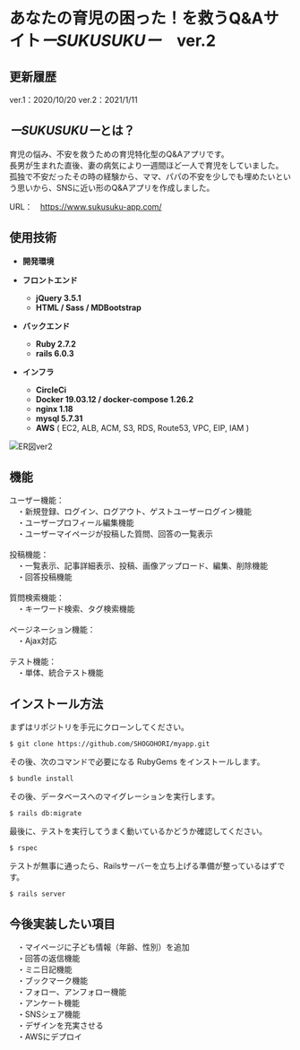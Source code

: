 # あなたの育児の困った！を救うQ&Aサイト*ーSUKUSUKUー*　ver.2

## 更新履歴
ver.1：2020/10/20
ver.2：2021/1/11

## *ーSUKUSUKUー*とは？
育児の悩み、不安を救うための育児特化型のQ&Aアプリです。<br>
長男が生まれた直後、妻の病気により一週間ほど一人で育児をしていました。<br>
孤独で不安だったその時の経験から、ママ、パパの不安を少しでも埋めたいという思いから、SNSに近い形のQ&Aアプリを作成しました。<br>

URL：　https://www.sukusuku-app.com/

## 使用技術

* __開発環境__

* __フロントエンド__
  * __jQuery 3.5.1__
  * __HTML / Sass / MDBootstrap__

* __バックエンド__
  * __Ruby 2.7.2__
  * __rails 6.0.3__

* __インフラ__
  * __CircleCi__
  * __Docker 19.03.12 / docker-compose 1.26.2__
  * __nginx 1.18__
  * __mysql 5.7.31__
  * __AWS__ ( EC2, ALB, ACM, S3, RDS, Route53, VPC, EIP, IAM )

![ER図ver2](https://user-images.githubusercontent.com/69126475/104265584-46f08d00-54d1-11eb-9b0a-ba2b1eaf8f3b.png)

## 機能
ユーザー機能：<br>
　・新規登録、ログイン、ログアウト、ゲストユーザーログイン機能<br>
　・ユーザープロフィール編集機能<br>
　・ユーザーマイページが投稿した質問、回答の一覧表示<br>
<br>
投稿機能：<br>
　・一覧表示、記事詳細表示、投稿、画像アップロード、編集、削除機能<br>
　・回答投稿機能<br>
<br>
質問検索機能：<br>
　・キーワード検索、タグ検索機能<br>
<br>
ページネーション機能：<br>
　・Ajax対応<br>
<br>
テスト機能：<br>
　・単体、統合テスト機能<br>


## インストール方法

まずはリポジトリを手元にクローンしてください。

```
$ git clone https://github.com/SHOGOHORI/myapp.git
```

その後、次のコマンドで必要になる RubyGems をインストールします。

```
$ bundle install
```

その後、データベースへのマイグレーションを実行します。

```
$ rails db:migrate
```

最後に、テストを実行してうまく動いているかどうか確認してください。

```
$ rspec
```

テストが無事に通ったら、Railsサーバーを立ち上げる準備が整っているはずです。

```
$ rails server
```

## 今後実装したい項目
　・マイページに子ども情報（年齢、性別）を追加<br>
　・回答の返信機能<br>
　・ミニ日記機能<br>
　・ブックマーク機能<br>
　・フォロー、アンフォロー機能<br>
　・アンケート機能<br>
　・SNSシェア機能<br>
　・デザインを充実させる<br>
　・AWSにデプロイ<br>
